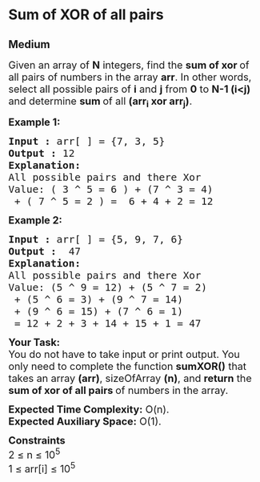 # Sum of XOR of all pairs
## Medium
<div class="problems_problem_content__Xm_eO" style="user-select: auto;"><p style="user-select: auto;"><span style="font-size: 20px; user-select: auto;">Given an array of <strong style="user-select: auto;">N</strong> integers, find the <strong style="user-select: auto;">sum of xor </strong>of all pairs of numbers in the array <strong style="user-select: auto;">arr</strong>. In other words, select all possible pairs of <strong style="user-select: auto;">i</strong> and <strong style="user-select: auto;">j</strong> from <strong style="user-select: auto;">0</strong> to <strong style="user-select: auto;">N-1 (i&lt;j)</strong> and determine <strong style="user-select: auto;">sum </strong>of all <strong style="user-select: auto;">(arr<sub style="user-select: auto;">i</sub> xor arr<sub style="user-select: auto;">j</sub>)</strong>.</span></p>
<p style="user-select: auto;"><span style="font-size: 20px; user-select: auto;"><strong style="user-select: auto;">Example 1:</strong></span></p>
<pre style="user-select: auto;"><span style="font-size: 20px; user-select: auto;"><strong style="user-select: auto;">Input :</strong> arr[ ] = {7, 3, 5}
<strong style="user-select: auto;">Output :</strong> 12
<strong style="user-select: auto;">Explanation:</strong>
All possible pairs and there Xor
Value: ( 3 ^ 5 = 6 ) + (7 ^ 3 = 4)
 + ( 7 ^ 5 = 2 ) =  6 + 4 + 2 = 12
</span></pre>
<p style="user-select: auto;"><span style="font-size: 20px; user-select: auto;"><strong style="user-select: auto;">Example 2:</strong></span></p>
<pre style="user-select: auto;"><span style="font-size: 20px; user-select: auto;"><strong style="user-select: auto;">Input :</strong> arr[ ] = {5, 9, 7, 6} <strong style="user-select: auto;">
Output :</strong>  47<br style="user-select: auto;"><strong style="user-select: auto;">Explanation:<br style="user-select: auto;"></strong>All possible pairs and there Xor<br style="user-select: auto;">Value: (5 ^ 9 = 12) + (5 ^ 7 = 2)<br style="user-select: auto;"> + (5 ^ 6 = 3) + (9 ^ 7 = 14)<br style="user-select: auto;"> + (9 ^ 6 = 15) + (7 ^ 6 = 1)<br style="user-select: auto;"> = 12 + 2 + 3 + 14 + 15 + 1 = 47</span></pre>
<p style="user-select: auto;"><span style="font-size: 20px; user-select: auto;"><strong style="user-select: auto;">Your Task:</strong><br style="user-select: auto;">You do not have to take input or print output. You only need to complete the function <strong style="user-select: auto;">sumXOR()</strong> that takes an array <strong style="user-select: auto;">(arr)</strong>, sizeOfArray <strong style="user-select: auto;">(n)</strong>, and <strong style="user-select: auto;">return</strong>&nbsp;the <strong style="user-select: auto;">sum of xor of all pairs </strong>of numbers in the array.</span></p>
<p style="user-select: auto;"><span style="font-size: 20px; user-select: auto;"><strong style="user-select: auto;">Expected Time Complexity:</strong> O(n).<br style="user-select: auto;"><strong style="user-select: auto;">Expected Auxiliary Space:</strong>&nbsp;O(1).</span></p>
<p style="user-select: auto;"><span style="font-size: 20px; user-select: auto;"><strong style="user-select: auto;">Constraints</strong><br style="user-select: auto;">2 ≤ n ≤ 10<sup style="user-select: auto;">5</sup><br style="user-select: auto;">1 ≤ arr[i] ≤ 10<sup style="user-select: auto;">5 </sup></span></p></div>